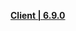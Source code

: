 **[ Client | 6.9.0](https://bundle.bh3.com/ptpublic/rel/20230814114102_KD8RjBDLGc0wU5j9/PC/BH3_v6.9.0_d09f54ae2822.7z)**
